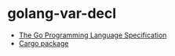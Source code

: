 # golang-var-decl

* [The Go Programming Language Specification](https://golang.org/ref/spec#VarDecl)
* [Cargo package](https://crates.io/crates/golang-var-decl)
